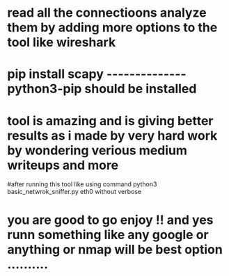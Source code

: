 
# read all the connectioons analyze them by adding more options to the tool like wireshark 

# pip install scapy      -------------- python3-pip should be installed 

# tool is amazing and is giving better results as i made by very hard work by wondering verious medium writeups and more

#after running this tool like  using command python3 basic_netwrok_sniffer.py eth0       without verbose 

# you are good to go enjoy !! and yes runn something like any google or anything or nmap will be best option ..........
